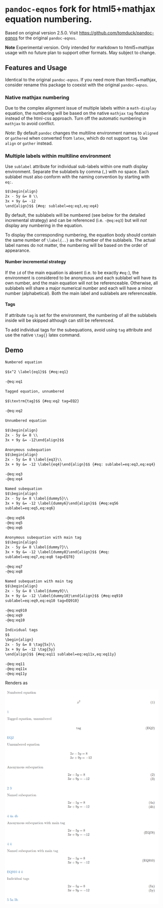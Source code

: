 `pandoc-eqnos` fork for html5+mathjax equation numbering.
=========================================================

Based on original version 2.5.0. Visit https://github.com/tomduck/pandoc-eqnos for the original `pandoc-eqnos`.

**Note** Experimental version. Only intended for markdown to html5+mathjax usage with no future plan to support other formats. May subject to change.

## Features and Usage
Identical to the original `pandoc-eqnos`. If you need more than html5+mathjax, consider rename this package to coexist with the original `pandoc-eqnos`.

### Native mathjax numbering
Due to the complex alignment issue of multiple labels within a `math-display` equation, the numbering will be based on the native `mathjax` `tag` feature instead of the html-css approach. Turn off the automatic numbering in `mathjax` to avoid conflict.

*Note*: By default `pandoc` changes the multiline environment names to `aligned` or `gathered` when converted from `latex`, which do not support `tag`. Use `align` or `gather` instead.

### Multiple labels within multiline environment
Use `sublabel` attribute for individual sub-labels within one math display environment. Separate the sublabels by comma (`,`) with no space. Each sublabel must also conform with the naming convention by starting with `eq:`.

```
$$\begin{align}
2x - 5y &= 8 \\
3x + 9y &= -12
\end{align}$$ {#eq: sublabel=eq:eq3,eq:eq4}
```
By default, the sublabels will be numbered (see below for the detailed incremental strategy) and can be referenced (i.e. `-@eq:eq3`) but will *not* display any numbering in the equation.

To display the corresponding numbering, the equation body should contain the same number of `\label{..}` as the number of the sublabels. The actual label names do not matter, the numbering will be based on the order of appearance.

#### Number incremental strategy
If the `id` of the main equation is absent (i.e. to be exactly `#eq:`), the environment is considered to be anonymous and each sublabel will have its own number, and the main equation will not be referenceable. Otherwise, all sublabels will share a major numerical number and each will have a minor number (alphabetical). Both the main label and sublabels are referenceable.

#### Tags
If attribute `tag` is set for the environment, the numbering of all the sublabels inside will be skipped although can still be referenced.

To add individual tags for the subequations, avoid using `tag` attribute and use the native `\tag{}` latex command.

## Demo
```
Numbered equation

$$x^2 \label{eq1}$$ {#eq:eq1}

-@eq:eq1

Tagged equation, unnumbered

$$\textrm{tag}$$ {#eq:eq2 tag=EQ2}

-@eq:eq2

Unnumbered equation

$$\begin{align}
2x - 5y &= 8 \\
3x + 9y &= -12\end{align}$$

Anonymous subequation
$$\begin{align}
2x - 5y &= 8 \label{eq3}\\
3x + 9y &= -12 \label{eq4}\end{align}$$ {#eq: sublabel=eq:eq3,eq:eq4}

-@eq:eq3
-@eq:eq4

Named subequation
$$\begin{align}
2x - 5y &= 8 \label{dummy5}\\
3x + 9y &= -12 \label{dummy6}\end{align}$$ {#eq:eq56 sublabel=eq:eq5,eq:eq6}

-@eq:eq56
-@eq:eq5
-@eq:eq6

Anonymous subequation with main tag
$$\begin{align}
2x - 5y &= 8 \label{dummy7}\\
3x + 9y &= -12 \label{dummy8}\end{align}$$ {#eq: sublabel=eq:eq7,eq:eq8 tag=EQ78}

-@eq:eq7
-@eq:eq8

Named subequation with main tag
$$\begin{align}
2x - 5y &= 8 \label{dummy9}\\
3x + 9y &= -12 \label{dummy10}\end{align}$$ {#eq:eq910 sublabel=eq:eq9,eq:eq10 tag=EQ910}

-@eq:eq910
-@eq:eq9
-@eq:eq10

Individual tags
$$
\begin{align}
2x - 5y &= 8 \tag{5x}\\
3x + 9y &= -12 \tag{5y}
\end{align}$$ {#eq:eq11 sublabel=eq:eq11x,eq:eq11y}

-@eq:eq11
-@eq:eq11x
-@eq:eq11y
```
Renders as

![](https://github.com/peterzjx/pandoc-eqnos/blob/master/1.png?raw=true)
